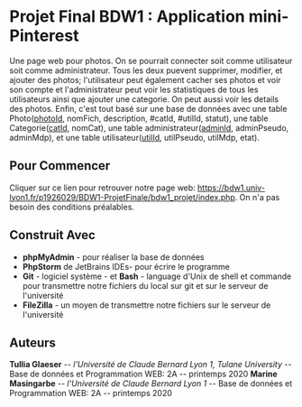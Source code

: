 # Projet Final BDW1 : Application mini-Pinterest

Une page web pour photos. On se pourrait connecter soit comme utilisateur soit comme administrateur. Tous les deux puevent supprimer,
modifier, et ajouter des photos; l'utilisateur peut également cacher ses photos et voir son compte et l'administrateur peut voir les
statistiques de tous les utilisateurs ainsi que ajouter une categorie. On peut aussi voir les details des photos. Enfin, c'est tout
basé sur une base de données avec une table Photo(<ins>photoId</ins>, nomFich, description, &#35;catId, &#35;utilId, statut), une table 
Categorie(<ins>catId</ins>, nomCat), une table administrateur(<ins>adminId</ins>, adminPseudo, adminMdp), et une table utilisateur(<ins>utilId</ins>, utilPseudo, utilMdp, etat).

## Pour Commencer

Cliquer sur ce lien pour retrouver notre page web: https://bdw1.univ-lyon1.fr/p1926029/BDW1-ProjetFinale/bdw1_projet/index.php. On n'a
pas besoin des conditions préalables.

## Construit Avec

- **phpMyAdmin** - pour réaliser la base de données
- **PhpStorm** de JetBrains IDEs- pour écrire le programme
- **Git** - logiciel système - et **Bash** - language d'Unix de shell et commande pour transmettre notre fichiers du local sur git et sur le serveur de l'université
- **FileZilla** - un moyen de transmettre notre fichiers sur le serveur de l'université


## Auteurs

**Tullia Glaeser** -- *l'Université de Claude Bernard Lyon 1, Tulane University* -- Base de données et Programmation WEB: 2A -- printemps 2020 
**Marine Masingarbe** -- *l'Université de Claude Bernard Lyon 1* -- Base de données et Programmation WEB: 2A -- printemps 2020